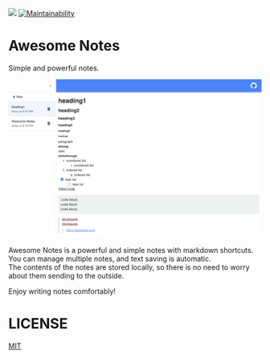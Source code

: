 ![](https://github.com/koki-develop/awesome-notes/actions/workflows/build.yml/badge.svg)
[![Maintainability](https://api.codeclimate.com/v1/badges/6f165cb3e71848116bf2/maintainability)](https://codeclimate.com/github/koki-develop/awesome-notes/maintainability)

# Awesome Notes

Simple and powerful notes.

![](./README/screenshot.png)

Awesome Notes is a powerful and simple notes with markdown shortcuts.  
You can manage multiple notes, and text saving is automatic.  
The contents of the notes are stored locally, so there is no need to worry about them sending to the outside.

Enjoy writing notes comfortably!

# LICENSE

[MIT](./LICENSE)
